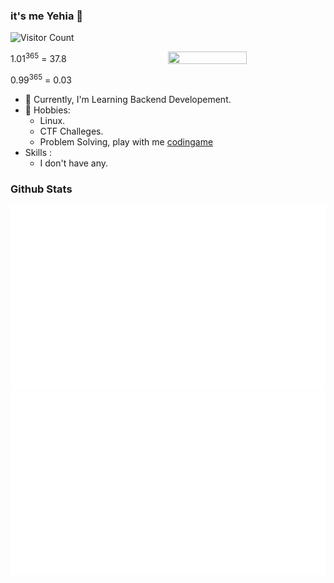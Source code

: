 ### it's me Yehia 👋
![Visitor Count](https://profile-counter.glitch.me/AYehia0/count.svg)

<img src="https://media.giphy.com/media/38bFvh7mpryOA/giphy-downsized-large.gif"  align="right" width="50%" height="50%"/>

1.01<sup>365</sup> = 37.8
   
0.99<sup>365</sup> = 0.03
- 🔭 Currently, I'm Learning Backend Developement.
- 💬 Hobbies:
  - Linux.
  - CTF Challeges.
  - Problem Solving, play with me [codingame](https://www.codingame.com/profile/62b7e061006a319a700c3bc10bd0136d2387783)
- Skills : 
  - I don't have any.

### Github Stats
<a>
  
  ![](https://github.com/AYehia0/AYehia0/blob/master/generated/overview.svg)
  ![](https://github.com/AYehia0/AYehia0/blob/master/generated/languages.svg)
 
</a>
